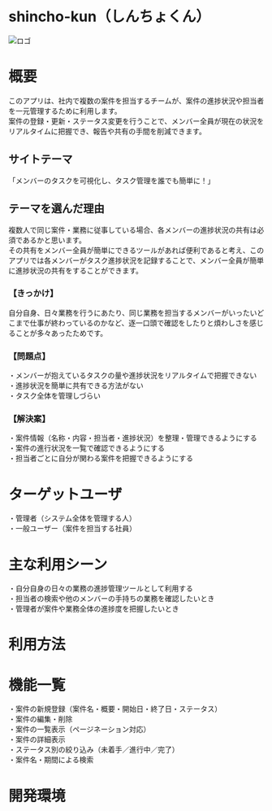 # shincho-kun（しんちょくん）
![ロゴ](https://github.com/user-attachments/assets/35335dd9-7b5e-4db5-a520-31606b2edc61)
# 概要  
このアプリは、社内で複数の案件を担当するチームが、案件の進捗状況や担当者を一元管理するために利用します。  
案件の登録・更新・ステータス変更を行うことで、メンバー全員が現在の状況をリアルタイムに把握でき、報告や共有の手間を削減できます。
## サイトテーマ
「メンバーのタスクを可視化し、タスク管理を誰でも簡単に！」
## テーマを選んだ理由
複数人で同じ案件・業務に従事している場合、各メンバーの進捗状況の共有は必須であるかと思います。  
その共有をメンバー全員が簡単にできるツールがあれば便利であると考え、このアプリでは各メンバーがタスク進捗状況を記録することで、メンバー全員が簡単に進捗状況の共有をすることができます。
### 【きっかけ】
自分自身、日々業務を行うにあたり、同じ業務を担当するメンバーがいったいどこまで仕事が終わっているのかなど、逐一口頭で確認をしたりと煩わしさを感じることが多々あったためです。
### 【問題点】
・メンバーが抱えているタスクの量や進捗状況をリアルタイムで把握できない  
・進捗状況を簡単に共有できる方法がない  
・タスク全体を管理しづらい
### 【解決案】
・案件情報（名称・内容・担当者・進捗状況）を整理・管理できるようにする  
・案件の進行状況を一覧で確認できるようにする  
・担当者ごとに自分が関わる案件を把握できるようにする  
# ターゲットユーザ
・管理者（システム全体を管理する人）  
・一般ユーザー（案件を担当する社員）
# 主な利用シーン
・自分自身の日々の業務の進捗管理ツールとして利用する  
・担当者の検索や他のメンバーの手持ちの業務を確認したいとき  
・管理者が案件や業務全体の進捗度を把握したいとき
# 利用方法
# 機能一覧
・案件の新規登録（案件名・概要・開始日・終了日・ステータス）  
・案件の編集・削除  
・案件の一覧表示（ページネーション対応）  
・案件の詳細表示  
・ステータス別の絞り込み（未着手／進行中／完了）  
・案件名・期間による検索
# 開発環境
